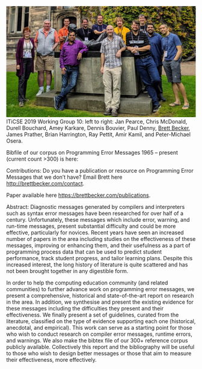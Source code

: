 <img src="iticse19-wg10.jpg" alt="working group photo" />
ITiCSE 2019 Working Group 10: left to right: Jan Pearce, Chris McDonald, Durell Bouchard, Amey Karkare, Dennis Bouvier, Paul Denny, <a href="https://www.brettbecker.com">Brett Becker</a>, James Prather, Brian Harrington, Ray Pettit, Amir Kamil, and Peter-Michael Osera.

Bibfile of our corpus on Programming Error Messages 1965 – present (current count >300) is here: <insert link here>

Contributions: Do you have a publication or resource on Programming Error Messages that we don’t have? Email Brett here <http://brettbecker.com/contact>.  

Paper available here <https://brettbecker.com/publications>. 

Abstract: Diagnostic messages generated by compilers and interpreters such as syntax error messages have been researched for over half of a century. Unfortunately, these messages which include error, warning, and run-time messages, present substantial difficulty and could be more effective, particularly for novices. Recent years have seen an increased number of papers in the area including studies on the effectiveness of these messages, improving or enhancing them, and their usefulness as a part of programming process data that can be used to predict student performance, track student progress, and tailor learning plans. Despite this increased interest, the long history of literature is quite scattered and has not been brought together in any digestible form. 

In order to help the computing education community (and related communities) to further advance work on programming error messages, we present a comprehensive, historical and state-of-the-art report on research in the area. In addition, we synthesise and present the existing evidence for these messages including the difficulties they present and their effectiveness. We finally present a set of guidelines, curated from the literature, classified on the type of  evidence supporting each one  (historical, anecdotal, and empirical). This work can serve as a starting point for those who wish to conduct research on compiler error messages, runtime errors, and warnings. We also make the bibtex file of our 300+ reference corpus publicly available. Collectively this report and the bibliography will be useful to those who wish to design better messages or those that aim to measure their effectiveness, more effectively.
